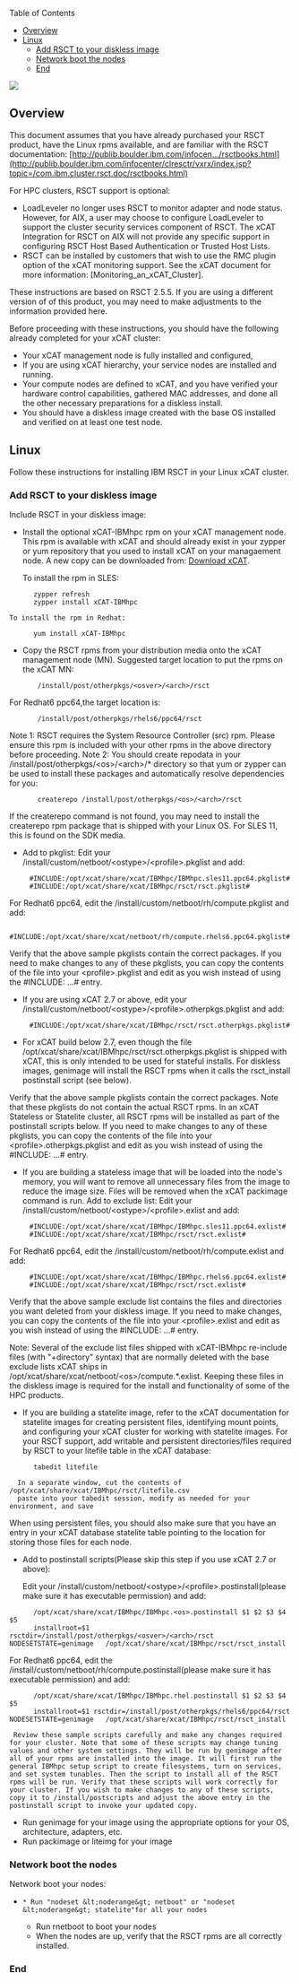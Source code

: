 <!-- START doctoc generated TOC please keep comment here to allow auto update -->
<!-- DON'T EDIT THIS SECTION, INSTEAD RE-RUN doctoc TO UPDATE -->
Table of Contents

- [Overview](#overview)
- [Linux](#linux)
  - [Add RSCT to your diskless image](#add-rsct-to-your-diskless-image)
  - [Network boot the nodes](#network-boot-the-nodes)
  - [End](#end)

<!-- END doctoc generated TOC please keep comment here to allow auto update -->

![](https://sourceforge.net/p/xcat/wiki/XCAT_Documentation/attachment/Official-xcat-doc.png)



## Overview

This document assumes that you have already purchased your RSCT product, have the Linux rpms available, and are familiar with the RSCT documentation: [http://publib.boulder.ibm.com/infocen.../rsctbooks.html](http://publib.boulder.ibm.com/infocenter/clresctr/vxrx/index.jsp?topic=/com.ibm.cluster.rsct.doc/rsctbooks.html)


For HPC clusters, RSCT support is optional:

  * LoadLeveler no longer uses RSCT to monitor adapter and node status. However, for AIX, a user may choose to configure LoadLeveler to support the cluster security services component of RSCT. The xCAT Integration for RSCT on AIX will not provide any specific support in configuring RSCT Host Based Authentication or Trusted Host Lists.
  * RSCT can be installed by customers that wish to use the RMC plugin option of the xCAT monitoring support. See the xCAT document for more information: [Monitoring_an_xCAT_Cluster].


These instructions are based on RSCT 2.5.5. If you are using a different version of of this product, you may need to make adjustments to the information provided here.

Before proceeding with these instructions, you should have the following already completed for your xCAT cluster:

  * Your xCAT management node is fully installed and configured,
  * If you are using xCAT hierarchy, your service nodes are installed and running.
  * Your compute nodes are defined to xCAT, and you have verified your hardware control capabilities, gathered MAC addresses, and done all the other necessary preparations for a diskless install.
  * You should have a diskless image created with the base OS installed and verified on at least one test node.




## Linux

Follow these instructions for installing IBM RSCT in your Linux xCAT cluster.

### Add RSCT to your diskless image

Include RSCT in your diskless image:

  * Install the optional xCAT-IBMhpc rpm on your xCAT management node. This rpm is available with xCAT and should already exist in your zypper or yum repository that you used to install xCAT on your managaement node. A new copy can be downloaded from: [Download xCAT](Download_xCAT).

    To install the rpm in SLES:

~~~~
      zypper refresh
      zypper install xCAT-IBMhpc
~~~~


    To install the rpm in Redhat:

~~~~
      yum install xCAT-IBMhpc
~~~~


  * Copy the RSCT rpms from your distribution media onto the xCAT management node (MN). Suggested target location to put the rpms on the xCAT MN:

~~~~
       /install/post/otherpkgs/<osver>/<arch>/rsct
~~~~


For Redhat6 ppc64,the target location is:

~~~~
       /install/post/otherpkgs/rhels6/ppc64/rsct
~~~~


Note 1: RSCT requires the System Resource Controller (src) rpm. Please ensure this rpm is included with your other rpms in the above directory before proceeding.
Note 2: You should create repodata in your /install/post/otherpkgs/&lt;os&gt;/&lt;arch&gt;/* directory so that yum or zypper can be used to install these packages and automatically resolve dependencies for you:

~~~~
       createrepo /install/post/otherpkgs/<os>/<arch>/rsct
~~~~


If the createrepo command is not found, you may need to install the createrepo rpm package that is shipped with your Linux OS. For SLES 11, this is found on the SDK media.

  * Add to pkglist: Edit your /install/custom/netboot/&lt;ostype&gt;/&lt;profile&gt;.pkglist and add:

~~~~
     #INCLUDE:/opt/xcat/share/xcat/IBMhpc/IBMhpc.sles11.ppc64.pkglist#
     #INCLUDE:/opt/xcat/share/xcat/IBMhpc/rsct/rsct.pkglist#
~~~~


For Redhat6 ppc64, edit the /install/custom/netboot/rh/compute.pkglist and add:

~~~~
     #INCLUDE:/opt/xcat/share/xcat/netboot/rh/compute.rhels6.ppc64.pkglist#
~~~~


Verify that the above sample pkglists contain the correct packages. If you need to make changes to any of these pkglists, you can copy the contents of the file into your &lt;profile&gt;.pkglist and edit as you wish instead of using the #INCLUDE: ...# entry.

  * If you are using xCAT 2.7 or above, edit your /install/custom/netboot/&lt;ostype&gt;/&lt;profile&gt;.otherpkgs.pkglist and add:

~~~~
     #INCLUDE:/opt/xcat/share/xcat/IBMhpc/rsct/rsct.otherpkgs.pkglist#
~~~~


  * For xCAT build below 2.7, even though the file /opt/xcat/share/xcat/IBMhpc/rsct/rsct.otherpkgs.pkglist is shipped with xCAT, this is only intended to be used for stateful installs. For diskless images, genimage will install the RSCT rpms when it calls the rsct_install postinstall script (see below).

Verify that the above sample pkglists contain the correct packages. Note that these pkglists do not contain the actual RSCT rpms. In an xCAT Stateless or Statelite cluster, all RSCT rpms will be installed as part of the postinstall scripts below. If you need to make changes to any of these pkglists, you can copy the contents of the file into your &lt;profile&gt;.otherpkgs.pkglist and edit as you wish instead of using the #INCLUDE: ...# entry.

  * If you are building a stateless image that will be loaded into the node's memory, you will want to remove all unnecessary files from the image to reduce the image size. Files will be removed when the xCAT packimage command is run. Add to exclude list: Edit your /install/custom/netboot/&lt;ostype&gt;/&lt;profile&gt;.exlist and add:

~~~~
     #INCLUDE:/opt/xcat/share/xcat/IBMhpc/IBMhpc.sles11.ppc64.exlist#
     #INCLUDE:/opt/xcat/share/xcat/IBMhpc/rsct/rsct.exlist#
~~~~


For Redhat6 ppc64, edit the /install/custom/netboot/rh/compute.exlist and add:

~~~~
     #INCLUDE:/opt/xcat/share/xcat/IBMhpc/IBMhpc.rhels6.ppc64.exlist#
     #INCLUDE:/opt/xcat/share/xcat/IBMhpc/rsct/rsct.exlist#
~~~~


Verify that the above sample exclude list contains the files and directories you want deleted from your diskless image. If you need to make changes, you can copy the contents of the file into your &lt;profile&gt;.exlist and edit as you wish instead of using the #INCLUDE: ...# entry.

Note: Several of the exclude list files shipped with xCAT-IBMhpc re-include files (with "+directory" syntax) that are normally deleted with the base exclude lists xCAT ships in /opt/xcat/share/xcat/netboot/&lt;os&gt;/compute.*.exlist. Keeping these files in the diskless image is required for the install and functionality of some of the HPC products.

  * If you are building a statelite image, refer to the xCAT documentation for statelite images for creating persistent files, identifying mount points, and configuring your xCAT cluster for working with statelite images. For your RSCT support, add writable and persistent directories/files required by RSCT to your litefile table in the xCAT database:

~~~~
      tabedit litefile
~~~~

      In a separate window, cut the contents of /opt/xcat/share/xcat/IBMhpc/rsct/litefile.csv
      paste into your tabedit session, modify as needed for your environment, and save


When using persistent files, you should also make sure that you have an entry in your xCAT database statelite table pointing to the location for storing those files for each node.

  * Add to postinstall scripts(Please skip this step if you use xCAT 2.7 or above):

     Edit your /install/custom/netboot/&lt;ostype&gt;/&lt;profile&gt;.postinstall(please make sure it has executable permission) and add:

~~~~
      /opt/xcat/share/xcat/IBMhpc/IBMhpc.<os>.postinstall $1 $2 $3 $4 $5
      installroot=$1 rsctdir=/install/post/otherpkgs/<osver>/<arch>/rsct NODESETSTATE=genimage   /opt/xcat/share/xcat/IBMhpc/rsct/rsct_install
~~~~


For Redhat6 ppc64, edit the /install/custom/netboot/rh/compute.postinstall(please make sure it has executable permission) and add:

~~~~
      /opt/xcat/share/xcat/IBMhpc/IBMhpc.rhel.postinstall $1 $2 $3 $4 $5
      installroot=$1 rsctdir=/install/post/otherpkgs/rhels6/ppc64/rsct NODESETSTATE=genimage   /opt/xcat/share/xcat/IBMhpc/rsct/rsct_install
~~~~


     Review these sample scripts carefully and make any changes required for your cluster. Note that some of these scripts may change tuning values and other system settings. They will be run by genimage after all of your rpms are installed into the image. It will first run the general IBMhpc setup script to create filesystems, turn on services, and set system tunables. Then the script to install all of the RSCT rpms will be run. Verify that these scripts will work correctly for your cluster. If you wish to make changes to any of these scripts, copy it to /install/postscripts and adjust the above entry in the postinstall script to invoke your updated copy.

  * Run genimage for your image using the appropriate options for your OS, architecture, adapters, etc.
  * Run packimage or liteimg for your image

### Network boot the nodes

Network boot your nodes:

  *     * Run "nodeset &lt;noderange&gt; netboot" or "nodeset &lt;noderange&gt; statelite"for all your nodes
    * Run rnetboot to boot your nodes
    * When the nodes are up, verify that the RSCT rpms are all correctly installed.

### End



